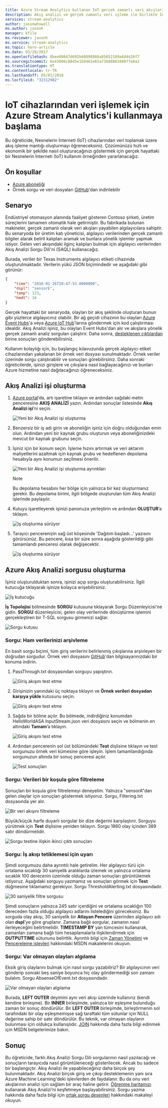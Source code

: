 ```yaml
---
title: Azure Stream Analytics kullanan IoT gerçek zamanlı veri akışları
description: Akış analizi ve gerçek zamanlı veri işleme ile birlikte IoT algılayıcı etiketleri ve veri akışları
services: stream-analytics
author: jasonwhowell
ms.author: jasonh
manager: kfile
ms.reviewer: jasonh
ms.service: stream-analytics
ms.topic: hero-article
ms.date: 03/28/2017
ms.openlocfilehash: 8bee80647d692b60898880a85652189a684426f7
ms.sourcegitcommit: 6e43006c88d5e1b9461e65a73b8888340077e8a2
ms.translationtype: HT
ms.contentlocale: tr-TR
ms.lasthandoff: 05/01/2018
ms.locfileid: "32312982"
---
```

# <a name="get-started-with-azure-stream-analytics-to-process-data-from-iot-devices"></a>IoT cihazlarından veri işlemek için Azure Stream Analytics'i kullanmaya başlama
Bu öğreticide, Nesnelerin İnterneti (IoT) cihazlarından veri toplamak üzere akış işleme mantığı oluşturmayı öğreneceksiniz. Çözümünüzü hızlı ve ekonomik bir şekilde nasıl oluşturacağınızı göstermek için gerçek hayattaki bir Nesnelerin İnterneti (IoT) kullanım örneğinden yararlanacağız.

## <a name="prerequisites"></a>Ön koşullar
* [Azure aboneliği](https://azure.microsoft.com/pricing/free-trial/)
* Örnek sorgu ve veri dosyaları [GitHub](https://aka.ms/azure-stream-analytics-get-started-iot)'dan indirilebilir

## <a name="scenario"></a>Senaryo
Endüstriyel otomasyon alanında faaliyet gösteren Contoso şirketi, üretim süreçlerini tamamen otomatik hale getirmiştir. Bu fabrikada bulunan makineler, gerçek zamanlı olarak veri akışları yayabilen algılayıcılara sahiptir. Bu senaryoda bir üretim katı yöneticisi, algılayıcı verilerinden gerçek zamanlı bilgiler alarak belirli kalıpları aramak ve bunlara yönelik işlemler yapmak istiyor. Gelen veri akışındaki ilginç kalıpları bulmak için algılayıcı verilerinden Akış Analizi Sorgu Dili'ni (SAQL) kullanacağız.

Burada, veriler bir Texas Instruments algılayıcı etiketi cihazında oluşturulmaktadır. Verilerin yükü JSON biçimindedir ve aşağıdaki gibi görünür:

```json
{
    "time": "2016-01-26T20:47:53.0000000",  
    "dspl": "sensorE",  
    "temp": 123,  
    "hmdt": 34  
}  
```

Gerçek hayattaki bir senaryoda, olayları bir akış şeklinde oluşturan bunun gibi yüzlerce algılayıcınız olabilir. Bir ağ geçidi cihazının bu olayları [Azure Event Hubs](https://azure.microsoft.com/services/event-hubs/)'a veya [Azure IoT Hub](https://azure.microsoft.com/services/iot-hub/)'larına göndermek için kod çalıştırması idealdir. Akış Analizi işiniz, bu olayları Event Hubs'dan alır ve akışlara yönelik gerçek zamanlı analiz sorguları çalıştırır. Daha sonra, [desteklenen çıktılardan](stream-analytics-define-outputs.md) birine sonuçları gönderebilirsiniz.

Kullanım kolaylığı için, bu başlangıç kılavuzunda gerçek algılayıcı etiket cihazlarından yakalanan bir örnek veri dosyası sunulmaktadır. Örnek veriler üzerinde sorgu çalıştırabilir ve sonuçları görebilirsiniz. Daha sonraki öğreticilerde, işinizi girişlere ve çıkışlara nasıl bağlayacağınızı ve bunları Azure hizmetine nasıl dağıtacağınızı öğreneceksiniz.

## <a name="create-a-stream-analytics-job"></a>Akış Analizi işi oluşturma
1. [Azure portal](https://portal.azure.com)’da, artı işaretine tıklayın ve ardından sağdaki metin penceresine **AKIŞ ANALİZİ** yazın. Ardından sonuçlar listesinde **Akış Analizi işi**’ni seçin.
   
    ![Yeni bir Akış Analizi işi oluşturma](./media/stream-analytics-get-started-with-iot-devices/stream-analytics-get-started-with-iot-devices-02.png)
2. Benzersiz bir iş adı girin ve aboneliğin işiniz için doğru olduğundan emin olun. Ardından yeni bir kaynak grubu oluşturun veya aboneliğinizdeki mevcut bir kaynak grubunu seçin.
3. İşiniz için bir konum seçin. İşleme hızını artırmak ve veri aktarım maliyetlerini azaltmak için kaynak grubu ve hedeflenen depolama hesabıyla aynı konumun seçilmesi önerilir.
   
    ![Yeni bir Akış Analizi işi oluşturma ayrıntıları](./media/stream-analytics-get-started-with-iot-devices/stream-analytics-get-started-with-iot-devices-03.png)
   
   > [!NOTE]
   > Bu depolama hesabını her bölge için yalnızca bir kez oluşturmanız gerekir. Bu depolama birimi, ilgili bölgede oluşturulan tüm Akış Analizi işlerinde paylaşılır.
   > 
   > 
4. Kutuyu işaretleyerek işinizi panonuza yerleştirin ve ardından **OLUŞTUR**’a tıklayın.
   
    ![iş oluşturma sürüyor](./media/stream-analytics-get-started-with-iot-devices/stream-analytics-get-started-with-iot-devices-03a.png)
5. Tarayıcı pencerenizin sağ üst köşesinde 'Dağıtım başladı...' yazısını görürsünüz. Bu pencere, kısa bir süre sonra aşağıda gösterildiği gibi tamamlandı penceresi olarak değişecektir.
   
    ![iş oluşturma sürüyor](./media/stream-analytics-get-started-with-iot-devices/stream-analytics-get-started-with-iot-devices-03b.png)

## <a name="create-an-azure-stream-analytics-query"></a>Azure Akış Analizi sorgusu oluşturma
İşiniz oluşturulduktan sonra, işinizi açıp sorgu oluşturabilirsiniz. İlgili kutucuğa tıklayarak işinize kolayca erişebilirsiniz.

![İş kutucuğu](./media/stream-analytics-get-started-with-iot-devices/stream-analytics-get-started-with-iot-devices-04.png)

**İş Topolojisi** bölmesinde **SORGU** kutusuna tıklayarak Sorgu Düzenleyicisi'ne gidin. **SORGU** düzenleyicisi, gelen olay verilerinde dönüştürme işlemini gerçekleştiren bir T-SQL sorgusu girmenizi sağlar.

![Sorgu kutusu](./media/stream-analytics-get-started-with-iot-devices/stream-analytics-get-started-with-iot-devices-05.png)

### <a name="query-archive-your-raw-data"></a>Sorgu: Ham verilerinizi arşivleme
En basit sorgu biçimi, tüm giriş verilerini belirlenmiş çıkışlarına arşivleyen bir doğrudan sorgudur. Örnek veri dosyasını [GitHub](https://aka.ms/azure-stream-analytics-get-started-iot)'dan bilgisayarınızdaki bir konuma indirin. 

1. PassThrough.txt dosyasından sorguyu yapıştırın. 
   
    ![Giriş akışını test etme](./media/stream-analytics-get-started-with-iot-devices/stream-analytics-get-started-with-iot-devices-06.png)
2. Girişinizin yanındaki üç noktaya tıklayın ve **Örnek verileri dosyadan karşıya yükle** kutusunu seçin.
   
    ![Giriş akışını test etme](./media/stream-analytics-get-started-with-iot-devices/stream-analytics-get-started-with-iot-devices-06a.png)
3. Sağda bir bölme açılır. Bu bölmede, indirdiğiniz konumdan HelloWorldASA InputStream.json veri dosyasını seçin ve bölmenin en altındaki **Tamam**’a tıklayın.
   
    ![Giriş akışını test etme](./media/stream-analytics-get-started-with-iot-devices/stream-analytics-get-started-with-iot-devices-06b.png)
4. Ardından pencerenin sol üst bölümündeki **Test** dişlisine tıklayın ve test sorgunuzu örnek veri kümesine göre işleyin. İşlem tamamlandığında sorgunuzun altında bir sonuç penceresi açılır.
   
    ![Test sonuçları](./media/stream-analytics-get-started-with-iot-devices/stream-analytics-get-started-with-iot-devices-07.png)

### <a name="query-filter-the-data-based-on-a-condition"></a>Sorgu: Verileri bir koşula göre filtreleme
Sonuçları bir koşula göre filtrelemeyi deneyelim. Yalnızca "sensorA"dan gelen olaylar için sonuçları göstermek istiyoruz. Sorgu, Filtering.txt dosyasında yer alır.

![Bir veri akışını filtreleme](./media/stream-analytics-get-started-with-iot-devices/stream-analytics-get-started-with-iot-devices-08.png)

Büyük/küçük harfe duyarlı sorgular bir dize değerini karşılaştırır. Sorguyu yürütmek için **Test** dişlisine yeniden tıklayın. Sorgu 1860 olay içinden 389 satır döndürmelidir.

![Sorgu testine ilişkin ikinci çıktı sonuçları](./media/stream-analytics-get-started-with-iot-devices/stream-analytics-get-started-with-iot-devices-09.png)

### <a name="query-alert-to-trigger-a-business-workflow"></a>Sorgu: İş akışı tetiklemesi için uyarı
Şimdi sorgumuzu daha ayrıntılı hale getirelim. Her algılayıcı türü için ortalama sıcaklığı 30 saniyelik aralıklarda izlemek ve yalnızca ortalama sıcaklık 100 derecenin üzerinde olduğu zaman sonuçları görüntülemek istiyoruz. Aşağıdaki sorguyu yazmamız ve sonuçları görmek için **Test** düğmesine tıklamamız gerekiyor. Sorgu ThresholdAlerting.txt dosyasındadır.

![30 saniyelik filtre sorgusu](./media/stream-analytics-get-started-with-iot-devices/stream-analytics-get-started-with-iot-devices-10.png)

Şimdi sonuçların yalnızca 245 satır içerdiğini ve ortalama sıcaklığın 100 dereceden fazla olduğu algılayıcı adlarını listelediğini göreceksiniz. Bu sorguda olay akışı, 30 saniyelik bir **Atlayan Pencere** üzerinden algılayıcı adı olan **dspl**'ye göre gruplanır. Zamana bağlı sorgular, zamanın nasıl ilerleyeceğini belirtmelidir. **TIMESTAMP BY** yan tümcesini kullanarak, zamanları zamana bağlı tüm hesaplamalarla ilişkilendirmek için **OUTPUTTIME** sütununu belirttik. Ayrıntılı bilgi için [Zaman Yönetimi](https://msdn.microsoft.com/library/azure/mt582045.aspx) ve [Pencereleme işlevleri](https://msdn.microsoft.com/library/azure/dn835019.aspx) hakkındaki MSDN makalelerini okuyun.

### <a name="query-detect-absence-of-events"></a>Sorgu: Var olmayan olayları algılama
Eksik giriş olaylarını bulmak için nasıl sorgu yazabiliriz? Bir algılayıcının veri gönderip sonraki beş saniye boyunca hiç olay göndermediği son zamanı bulalım. Sorgu AbsenseOfEvent.txt dosyasındadır.

![Var olmayan olayları algılama](./media/stream-analytics-get-started-with-iot-devices/stream-analytics-get-started-with-iot-devices-11.png)

Burada, **LEFT OUTER** deyimini aynı veri akışı üzerinde kullanırız (kendi kendine birleşme). Bir **INNER** birleşimde, yalnızca bir eşleşme bulunduğu zaman bir sonuç döndürülür.  Bir **LEFT OUTER** birleşimde, birleştirmenin sol tarafındaki bir olay eşleşmemişse sağ taraftaki tüm sütunlar için NULL değerine sahip bir satır döndürülür. Bu teknik, var olmayan olayların bulunması için oldukça kullanışlıdır. [JOIN](https://msdn.microsoft.com/library/azure/dn835026.aspx) hakkında daha fazla bilgi edinmek için MSDN belgelerimize bakın.

## <a name="conclusion"></a>Sonuç
Bu öğreticide, farklı Akış Analizi Sorgu Dili sorgularının nasıl yazılacağı ve sonuçların tarayıcıda nasıl görüntüleneceği gösterilecek. Ancak bu sadece bir başlangıçtır. Akış Analizi ile yapabileceğiniz daha birçok şey bulunmaktadır. Akış Analizi birçok giriş ve çıkışı desteklemenin yanı sıra Azure Machine Learning'deki işlevlerden de faydalanır. Bu da onu veri akışlarının analizi için sağlam bir araç haline getirir. [Öğrenme haritamızı](https://azure.microsoft.com/documentation/learning-paths/stream-analytics/) kullanarak Akış Analizi’ni keşfetmeye başlayabilirsiniz. Sorgu yazma hakkında daha fazla bilgi için [ortak sorgu desenleri](stream-analytics-stream-analytics-query-patterns.md) hakkındaki makaleyi okuyun.

